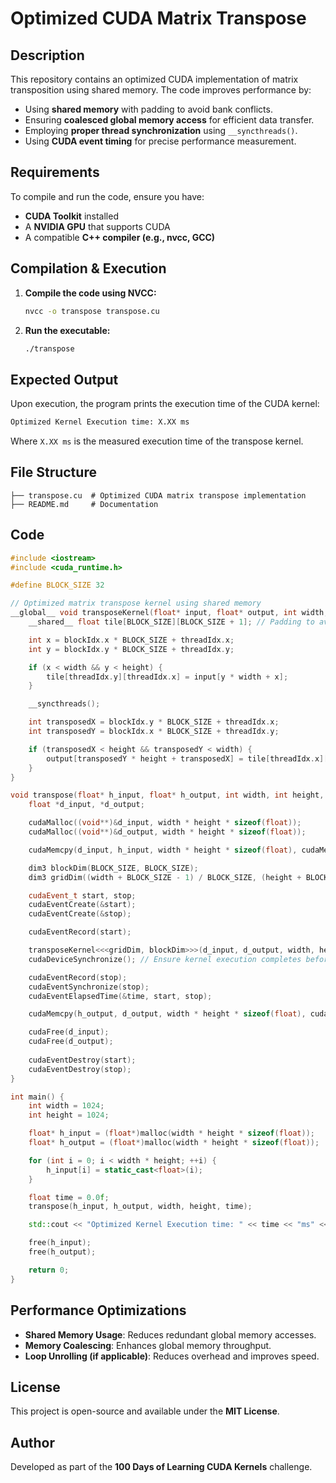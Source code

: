 # Optimized CUDA Matrix Transpose

## Description
This repository contains an optimized CUDA implementation of matrix transposition using shared memory. The code improves performance by:

- Using **shared memory** with padding to avoid bank conflicts.
- Ensuring **coalesced global memory access** for efficient data transfer.
- Employing **proper thread synchronization** using `__syncthreads()`.
- Using **CUDA event timing** for precise performance measurement.

## Requirements
To compile and run the code, ensure you have:
- **CUDA Toolkit** installed
- A **NVIDIA GPU** that supports CUDA
- A compatible **C++ compiler (e.g., nvcc, GCC)**

## Compilation & Execution

1. **Compile the code using NVCC:**
    ```sh
    nvcc -o transpose transpose.cu
    ```
2. **Run the executable:**
    ```sh
    ./transpose
    ```

## Expected Output
Upon execution, the program prints the execution time of the CUDA kernel:
```sh
Optimized Kernel Execution time: X.XX ms
```
Where `X.XX ms` is the measured execution time of the transpose kernel.

## File Structure
```
├── transpose.cu  # Optimized CUDA matrix transpose implementation
├── README.md     # Documentation
```

## Code
```cpp
#include <iostream>
#include <cuda_runtime.h>

#define BLOCK_SIZE 32

// Optimized matrix transpose kernel using shared memory
__global__ void transposeKernel(float* input, float* output, int width, int height) {
    __shared__ float tile[BLOCK_SIZE][BLOCK_SIZE + 1]; // Padding to avoid bank conflicts

    int x = blockIdx.x * BLOCK_SIZE + threadIdx.x;
    int y = blockIdx.y * BLOCK_SIZE + threadIdx.y;

    if (x < width && y < height) {
        tile[threadIdx.y][threadIdx.x] = input[y * width + x];
    }

    __syncthreads();

    int transposedX = blockIdx.y * BLOCK_SIZE + threadIdx.x;
    int transposedY = blockIdx.x * BLOCK_SIZE + threadIdx.y;

    if (transposedX < height && transposedY < width) {
        output[transposedY * height + transposedX] = tile[threadIdx.x][threadIdx.y];
    }
}

void transpose(float* h_input, float* h_output, int width, int height, float& time) {
    float *d_input, *d_output;

    cudaMalloc((void**)&d_input, width * height * sizeof(float));
    cudaMalloc((void**)&d_output, width * height * sizeof(float));

    cudaMemcpy(d_input, h_input, width * height * sizeof(float), cudaMemcpyHostToDevice);

    dim3 blockDim(BLOCK_SIZE, BLOCK_SIZE);
    dim3 gridDim((width + BLOCK_SIZE - 1) / BLOCK_SIZE, (height + BLOCK_SIZE - 1) / BLOCK_SIZE);

    cudaEvent_t start, stop;
    cudaEventCreate(&start);
    cudaEventCreate(&stop);

    cudaEventRecord(start);

    transposeKernel<<<gridDim, blockDim>>>(d_input, d_output, width, height);
    cudaDeviceSynchronize(); // Ensure kernel execution completes before timing

    cudaEventRecord(stop);
    cudaEventSynchronize(stop);
    cudaEventElapsedTime(&time, start, stop);

    cudaMemcpy(h_output, d_output, width * height * sizeof(float), cudaMemcpyDeviceToHost);

    cudaFree(d_input);
    cudaFree(d_output);
    
    cudaEventDestroy(start);
    cudaEventDestroy(stop);
}

int main() {
    int width = 1024;
    int height = 1024;

    float* h_input = (float*)malloc(width * height * sizeof(float));
    float* h_output = (float*)malloc(width * height * sizeof(float));

    for (int i = 0; i < width * height; ++i) {
        h_input[i] = static_cast<float>(i);
    }

    float time = 0.0f;
    transpose(h_input, h_output, width, height, time);

    std::cout << "Optimized Kernel Execution time: " << time << "ms" << std::endl;

    free(h_input);
    free(h_output);

    return 0;
}
```

## Performance Optimizations
- **Shared Memory Usage**: Reduces redundant global memory accesses.
- **Memory Coalescing**: Enhances global memory throughput.
- **Loop Unrolling (if applicable)**: Reduces overhead and improves speed.

## License
This project is open-source and available under the **MIT License**.

## Author
Developed as part of the **100 Days of Learning CUDA Kernels** challenge.

